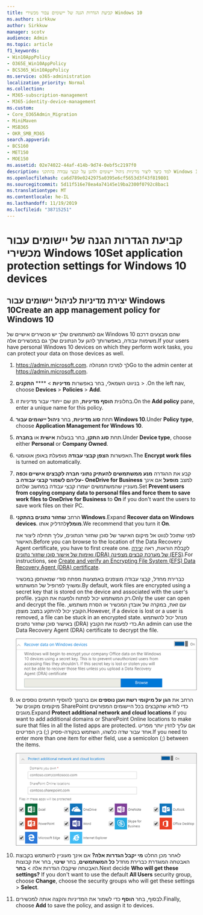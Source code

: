 ```yaml
---
title: קביעת הגדרות הגנה של יישומים עבור מכשירי Windows 10
ms.author: sirkkuw
author: Sirkkuw
manager: scotv
audience: Admin
ms.topic: article
f1_keywords:
- Win10AppPolicy
- O365E_Win10AppPolicy
- BCS365_Win10AppPolicy
ms.service: o365-administration
localization_priority: Normal
ms.collection:
- M365-subscription-management
- M365-identity-device-management
ms.custom:
- Core_O365Admin_Migration
- MiniMaven
- MSB365
- OKR_SMB_M365
search.appverid:
- BCS160
- MET150
- MOE150
ms.assetid: 02e74022-44af-414b-9d74-0ebf5c2197f0
description: למד כיצד ליצור מדיניות ניהול יישומים ולהגן על קבצי עבודה בהתקני Windows 10.
ms.openlocfilehash: ca6d789e0242975a0395e6cf5653d3f43f819801
ms.sourcegitcommit: 5d11f516e78ea4a74145e19ba2300f0792c8bac1
ms.translationtype: MT
ms.contentlocale: he-IL
ms.lasthandoff: 11/19/2019
ms.locfileid: "38715251"
---
```

# <a name="set-application-protection-settings-for-windows-10-devices"></a><span data-ttu-id="1d757-103">קביעת הגדרות הגנה של יישומים עבור מכשירי Windows 10</span><span class="sxs-lookup"><span data-stu-id="1d757-103">Set application protection settings for Windows 10 devices</span></span>

## <a name="create-an-app-management-policy-for-windows-10"></a><span data-ttu-id="1d757-104">יצירת מדיניות לניהול יישומים עבור Windows 10</span><span class="sxs-lookup"><span data-stu-id="1d757-104">Create an app management policy for Windows 10</span></span>

<span data-ttu-id="1d757-105">אם למשתמשים שלך יש מכשירים אישיים של Windows 10 שהם מבצעים דרכם משימות עבודה, באפשרותך להגן על הנתונים שלך גם במכשירים אלה.</span><span class="sxs-lookup"><span data-stu-id="1d757-105">If your users have personal Windows 10 devices on which they perform work tasks, you can protect your data on those devices as well.</span></span>
  
1. <span data-ttu-id="1d757-106"><a href="https://go.microsoft.com/fwlink/p/?linkid=837890" target="_blank">https://admin.microsoft.com</a>. לך למרכז המנהלה</span><span class="sxs-lookup"><span data-stu-id="1d757-106">Go to the admin center at <a href="https://go.microsoft.com/fwlink/p/?linkid=837890" target="_blank">https://admin.microsoft.com</a>.</span></span> 
    
2. <span data-ttu-id="1d757-107">בניווט השמאלי, בחר באפשרות **מדיניות** \> \*\*\*\* **התקנים** \> .</span><span class="sxs-lookup"><span data-stu-id="1d757-107">On the left nav, choose **Devices** \> **Policies** \> **Add**.</span></span>

3. <span data-ttu-id="1d757-108">בחלונית **הוסף מדיניות**, הזן שם ייחודי עבור מדיניות זו.</span><span class="sxs-lookup"><span data-stu-id="1d757-108">On the **Add policy** pane, enter a unique name for this policy.</span></span> 
    
4. <span data-ttu-id="1d757-109">תחת **סוג מדיניות**, בחר **ניהול יישומים עבור Windows 10**.</span><span class="sxs-lookup"><span data-stu-id="1d757-109">Under **Policy type**, choose **Application Management for Windows 10**.</span></span>
    
5. <span data-ttu-id="1d757-110">תחת **סוג התקן**, בחר בבעלות **אישית** או **בחברה**.</span><span class="sxs-lookup"><span data-stu-id="1d757-110">Under **Device type**, choose either **Personal** or **Company Owned**.</span></span>
    
6. <span data-ttu-id="1d757-111">האפשרות **הצפן קבצי עבודה** מופעלת באופן אוטומטי.</span><span class="sxs-lookup"><span data-stu-id="1d757-111">The **Encrypt work files** is turned on automatically.</span></span> 
    
7. <span data-ttu-id="1d757-112">קבע את ההגדרה **מנע ממשתמשים להעתיק נתוני חברה לקבצים אישיים וכפה עליהם לשמור קבצי עבודה ב- OneDrive for Business** למצב **מופעל** אם אינך מעוניין שהמשתמשים ישמרו קבצי עבודה במחשב שלהם.</span><span class="sxs-lookup"><span data-stu-id="1d757-112">Set **Prevent users from copying company data to personal files and force them to save work files to OneDrive for Business** to **On** if you don't want the users to save work files on their PC.</span></span> 
    
9. <span data-ttu-id="1d757-113">הרחב **שחזור נתונים בהתקני Windows**.</span><span class="sxs-lookup"><span data-stu-id="1d757-113">Expand **Recover data on Windows devices**.</span></span> <span data-ttu-id="1d757-114">**מומלץ**להדליק אותו.</span><span class="sxs-lookup"><span data-stu-id="1d757-114">We recommend that you turn it **On**.</span></span>
    
    <span data-ttu-id="1d757-115">לפני שתוכל לנווט אל מיקום האישור של סוכן שחזור הנתונים, עליך תחילה ליצור את האישור.</span><span class="sxs-lookup"><span data-stu-id="1d757-115">Before you can browse to the location of the Data Recovery Agent certificate, you have to first create one.</span></span> <span data-ttu-id="1d757-116">לקבלת הוראות, ראה [יצירה ואימות של אישור סוכן שחזור נתונים (DRA) של מערכת קבצים מצפינה (EFS](https://go.microsoft.com/fwlink/p/?linkid=853700)).</span><span class="sxs-lookup"><span data-stu-id="1d757-116">For instructions, see [Create and verify an Encrypting File System (EFS) Data Recovery Agent (DRA) certificate](https://go.microsoft.com/fwlink/p/?linkid=853700).</span></span>
    
    <span data-ttu-id="1d757-117">כברירת מחדל, קבצי עבודה מוצפנים באמצעות מפתח סודי שמאוחסן במכשיר ומשויך לפרופיל של המשתמש.</span><span class="sxs-lookup"><span data-stu-id="1d757-117">By default, work files are encrypted using a secret key that is stored on the device and associated with the user's profile.</span></span> <span data-ttu-id="1d757-118">רק המשתמש יכול לפתוח ולפענח את הקובץ.</span><span class="sxs-lookup"><span data-stu-id="1d757-118">Only the user can open and decrypt the file.</span></span> <span data-ttu-id="1d757-119">עם זאת, במקרה של אובדן המכשיר או הסרת משתמש, הקובץ יכול להיתקע במצב מוצפן.</span><span class="sxs-lookup"><span data-stu-id="1d757-119">However, if a device is lost or a user is removed, a file can be stuck in an encrypted state.</span></span> <span data-ttu-id="1d757-120">מנהל יכול להשתמש באישור סוכן שחזור נתונים (DRA) כדי לפענח את הקובץ.</span><span class="sxs-lookup"><span data-stu-id="1d757-120">An admin can use the Data Recovery Agent (DRA) certificate to decrypt the file.</span></span>
    
    ![Browse to Data Recovery Agent certificate.](media/7d7d664f-b72f-4293-a3e7-d0fa7371366c.png)
  
10. <span data-ttu-id="1d757-122">הרחב את **הגן על מיקומי רשת וענן נוספים** אם ברצונך להוסיף תחומים נוספים או מיקומים מקוונים של SharePoint כדי לוודא שהקבצים בכל היישומים המפורטים מוגנים.</span><span class="sxs-lookup"><span data-stu-id="1d757-122">Expand **Protect additional network and cloud locations** if you want to add additional domains or SharePoint Online locations to make sure that files in all the listed apps are protected.</span></span> <span data-ttu-id="1d757-123">אם עליך להזין יותר מפריט אחד עבור שדה כלשהו, השתמש בנקודה-פסיק (;) בין הפריטים.</span><span class="sxs-lookup"><span data-stu-id="1d757-123">If you need to enter more than one item for either field, use a semicolon (;) between the items.</span></span>
    
    ![Expand Protect additional network and cloud locations, and enter domains or SharePoint Online sites you own.](media/7afaa0c7-ba53-456d-8c61-312c45e09625.png)
  
11. <span data-ttu-id="1d757-p105">לאחר מכן החלט **מי יקבל הגדרות אלה?** אם אינך מעוניין להשתמש בקבוצת האבטחה המוגדרת כברירת מחדל **כל המשתמשים**, בחר **שינוי**, בחר את קבוצות האבטחה שיקבלו הגדרות אלה \> **בחר**.</span><span class="sxs-lookup"><span data-stu-id="1d757-p105">Next decide **Who will get these settings?** If you don't want to use the default **All Users** security group, choose **Change**, choose the security groups who will get these settings \> **Select**.</span></span>
    
12. <span data-ttu-id="1d757-127">לבסוף, בחר **הוסף** כדי לשמור את המדיניות והקצה אותה למכשירים.</span><span class="sxs-lookup"><span data-stu-id="1d757-127">Finally, choose **Add** to save the policy, and assign it to devices.</span></span> 
